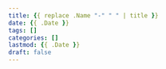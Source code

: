 ```yaml
---
title: {{ replace .Name "-" " " | title }}
date: {{ .Date }}
tags: []
categories: []
lastmod: {{ .Date }}
draft: false
---
```

